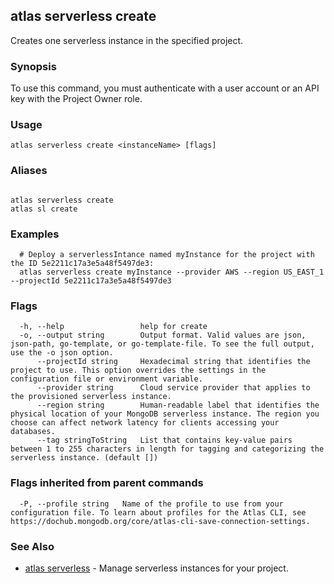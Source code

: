 ## atlas serverless create

Creates one serverless instance in the specified project.


### Synopsis

To use this command, you must authenticate with a user account or an API key with the Project Owner role.


### Usage
```
atlas serverless create <instanceName> [flags]
```

### Aliases
```

atlas serverless create
atlas sl create
```

### Examples

```
  # Deploy a serverlessIntance named myInstance for the project with the ID 5e2211c17a3e5a48f5497de3:
  atlas serverless create myInstance --provider AWS --region US_EAST_1 --projectId 5e2211c17a3e5a48f5497de3
```


### Flags

```
  -h, --help                 help for create
  -o, --output string        Output format. Valid values are json, json-path, go-template, or go-template-file. To see the full output, use the -o json option.
      --projectId string     Hexadecimal string that identifies the project to use. This option overrides the settings in the configuration file or environment variable.
      --provider string      Cloud service provider that applies to the provisioned serverless instance.
      --region string        Human-readable label that identifies the physical location of your MongoDB serverless instance. The region you choose can affect network latency for clients accessing your databases.
      --tag stringToString   List that contains key-value pairs between 1 to 255 characters in length for tagging and categorizing the serverless instance. (default [])

```


### Flags inherited from parent commands

```
  -P, --profile string   Name of the profile to use from your configuration file. To learn about profiles for the Atlas CLI, see https://dochub.mongodb.org/core/atlas-cli-save-connection-settings.

```

### See Also


* [atlas serverless](atlas_serverless.md)	- Manage serverless instances for your project.



